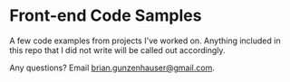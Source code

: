 # Front-end Code Samples

A few code examples from projects I've worked on. Anything included in this repo that I did not write will be called out accordingly.

Any questions? Email brian.gunzenhauser@gmail.com. 


